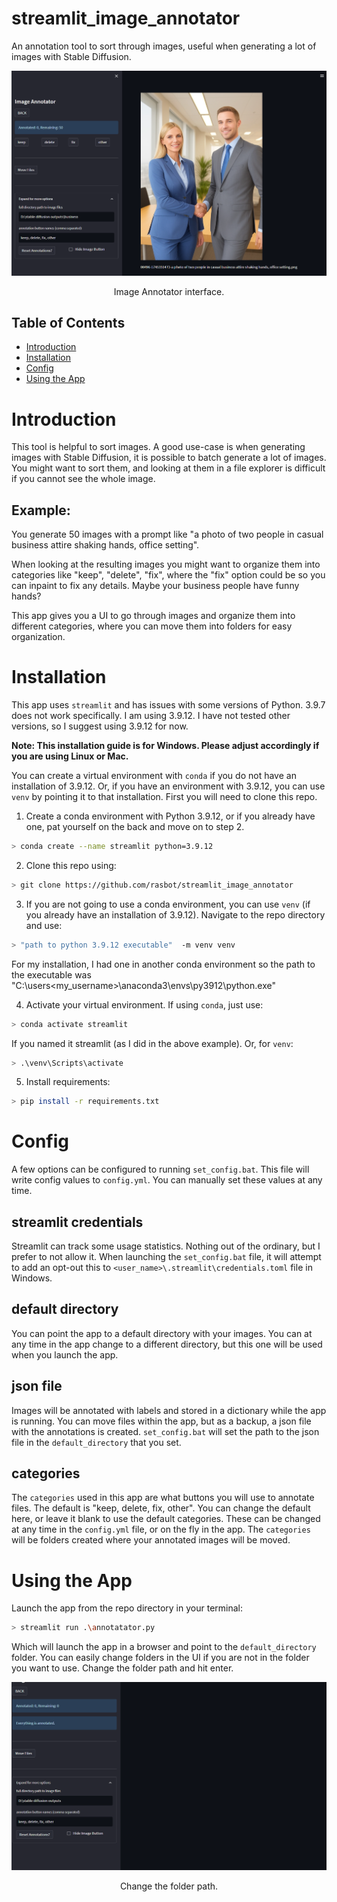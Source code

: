 # streamlit_image_annotator
An annotation tool to sort through images, useful when generating a lot of images with Stable Diffusion.
<div align="center">
    <img src="images/app_layout.png" width="700" height="auto"/>
    <p>Image Annotator interface.</p>
</div>

## Table of Contents

* [Introduction](#introduction)
* [Installation](#installation)
* [Config](#config)
* [Using the App](#using-the-app)

# Introduction

This tool is helpful to sort images. A good use-case is when generating images with Stable Diffusion, it is possible to batch generate a lot of images. You might want to sort them, and looking at them in a file explorer is difficult if you cannot see the whole image.

## Example:

You generate 50 images with a prompt like "a photo of two people in casual business attire shaking hands, office setting".

When looking at the resulting images you might want to organize them into categories like "keep", "delete", "fix", where the "fix" option could be so you can inpaint to fix any details. Maybe your business people have funny hands?

This app gives you a UI to go through images and organize them into different categories, where you can move them into folders for easy organization.

# Installation

This app uses `streamlit` and has issues with some versions of Python. 3.9.7 does not work specifically. I am using 3.9.12. I have not tested other versions, so I suggest using 3.9.12 for now.

__Note: This installation guide is for Windows. Please adjust accordingly if you are using Linux or Mac.__

You can create a virtual environment with `conda` if you do not have an installation of 3.9.12.  Or, if you have an environment with 3.9.12, you can use `venv` by pointing it to that installation. First you will need to clone this repo.

1. Create a conda environment with Python 3.9.12, or if you already have one, pat yourself on the back and move on to step 2.
```bash
> conda create --name streamlit python=3.9.12
```

2. Clone this repo using:
```bash
> git clone https://github.com/rasbot/streamlit_image_annotator
```

3. If you are not going to use a conda environment, you can use `venv` (if you already have an installation of 3.9.12). Navigate to the repo directory and use:
```bash
> "path to python 3.9.12 executable"  -m venv venv
```

For my installation, I had one in another conda environment so the path to the executable was "C:\users\<my_username>\anaconda3\envs\py3912\python.exe"

4. Activate your virtual environment. If using `conda`, just use:
```bash
> conda activate streamlit
```
If you named it streamlit (as I did in the above example). Or, for `venv`:
```bash
> .\venv\Scripts\activate
```

5. Install requirements:
```bash
> pip install -r requirements.txt
```

# Config

A few options can be configured to running `set_config.bat`. This file will write config values to `config.yml`. You can manually set these values at any time.

## streamlit credentials
Streamlit can track some usage statistics. Nothing out of the ordinary, but I prefer to not allow it. When launching the `set_config.bat` file, it will attempt to add an opt-out this to `<user_name>\.streamlit\credentials.toml` file in Windows.

## default directory
You can point the app to a default directory with your images. You can at any time in the app change to a different directory, but this one will be used when you launch the app.

## json file
Images will be annotated with labels and stored in a dictionary while the app is running. You can move files within the app, but as a backup, a json file with the annotations is created. `set_config.bat` will set the path to the json file in the `default_directory` that you set.

## categories
The `categories` used in this app are what buttons you will use to annotate files. The default is "keep, delete, fix, other". You can change the default here, or leave it blank to use the default categories. These can be changed at any time in the `config.yml` file, or on the fly in the app. The `categories` will be folders created where your annotated images will be moved.

# Using the App

Launch the app from the repo directory in your terminal:
```bash
> streamlit run .\annotatator.py
```
Which will launch the app in a browser and point to the `default_directory` folder. You can easily change folders in the UI if you are not in the folder you want to use. Change the folder path and hit enter.
<div align="center">
    <img src="images/change_folder.gif" width="700" height="auto"/>
    <p>Change the folder path.</p>
</div>